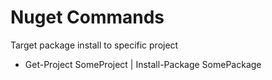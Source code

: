 # Nuget Commands

Target package install to specific project

* Get-Project SomeProject | Install-Package SomePackage
